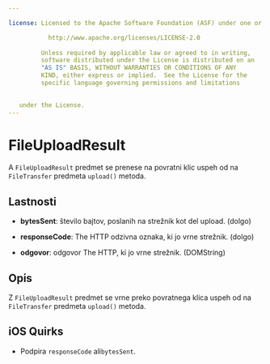 ```yaml
---

license: Licensed to the Apache Software Foundation (ASF) under one or more contributor license agreements. See the NOTICE file distributed with this work for additional information regarding copyright ownership. The ASF licenses this file to you under the Apache License, Version 2.0 (the "License"); you may not use this file except in compliance with the License. You may obtain a copy of the License at

           http://www.apache.org/licenses/LICENSE-2.0
    
         Unless required by applicable law or agreed to in writing,
         software distributed under the License is distributed on an
         "AS IS" BASIS, WITHOUT WARRANTIES OR CONDITIONS OF ANY
         KIND, either express or implied.  See the License for the
         specific language governing permissions and limitations
    

   under the License.
---
```


# FileUploadResult

A `FileUploadResult` predmet se prenese na povratni klic uspeh od na `FileTransfer` predmeta `upload()` metoda.

## Lastnosti

*   **bytesSent**: število bajtov, poslanih na strežnik kot del upload. (dolgo)

*   **responseCode**: The HTTP odzivna oznaka, ki jo vrne strežnik. (dolgo)

*   **odgovor**: odgovor The HTTP, ki jo vrne strežnik. (DOMString)

## Opis

Z `FileUploadResult` predmet se vrne preko povratnega klica uspeh od na `FileTransfer` predmeta `upload()` metoda.

## iOS Quirks

*   Podpira `responseCode` ali`bytesSent`.